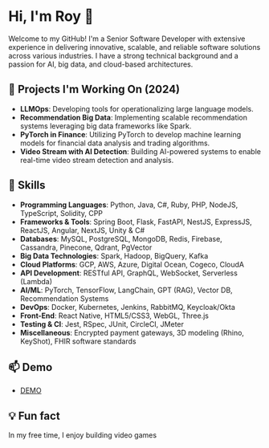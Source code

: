 # Hi, I'm Roy 👋

Welcome to my GitHub! I'm a Senior Software Developer with extensive experience in delivering innovative, scalable, and reliable software solutions across various industries. I have a strong technical background and a passion for AI, big data, and cloud-based architectures.

## 🔭 Projects I'm Working On (2024)
- **LLMOps**: Developing tools for operationalizing large language models.
- **Recommendation Big Data**: Implementing scalable recommendation systems leveraging big data frameworks like Spark.
- **PyTorch in Finance**: Utilizing PyTorch to develop machine learning models for financial data analysis and trading algorithms.
- **Video Stream with AI Detection**: Building AI-powered systems to enable real-time video stream detection and analysis.

## 💼 Skills
- **Programming Languages**: Python, Java, C#, Ruby, PHP, NodeJS, TypeScript, Solidity, CPP
- **Frameworks & Tools**: Spring Boot, Flask, FastAPI, NestJS, ExpressJS, ReactJS, Angular, NextJS, Unity & C#
- **Databases**: MySQL, PostgreSQL, MongoDB, Redis, Firebase, Cassandra, Pinecone, Qdrant, PgVector
- **Big Data Technologies**: Spark, Hadoop, BigQuery, Kafka
- **Cloud Platforms**: GCP, AWS, Azure, Digital Ocean, Cogeco, CloudA
- **API Development**: RESTful API, GraphQL, WebSocket, Serverless (Lambda)
- **AI/ML**: PyTorch, TensorFlow, LangChain, GPT (RAG), Vector DB, Recommendation Systems
- **DevOps**: Docker, Kubernetes, Jenkins, RabbitMQ, Keycloak/Okta
- **Front-End**: React Native, HTML5/CSS3, WebGL, Three.js
- **Testing & CI**: Jest, RSpec, JUnit, CircleCI, JMeter
- **Miscellaneous**: Encrypted payment gateways, 3D modeling (Rhino, KeyShot), FHIR software standards

## 📫 Demo
- [DEMO](https://github.com/jrhe123/short_cut)

## 💡 Fun fact
In my free time, I enjoy building video games
